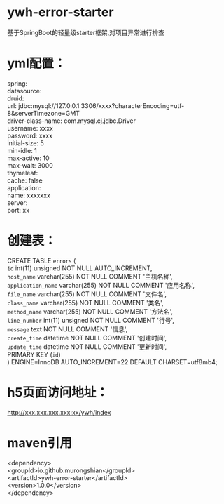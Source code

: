 # ywh-error-starter
基于SpringBoot的轻量级starter框架,对项目异常进行排查

# yml配置：
spring:  
  datasource:  
    druid:  
      url: jdbc:mysql://127.0.0.1:3306/xxxx?characterEncoding=utf-8&serverTimezone=GMT  
      driver-class-name: com.mysql.cj.jdbc.Driver  
      username: xxxx  
      password: xxxx  
      initial-size: 5  
      min-idle: 1  
      max-active: 10  
      max-wait: 3000  
  thymeleaf:  
    cache: false  
  application:  
    name: xxxxxxx  
server:  
  port: xx  
  
# 创建表：
CREATE TABLE `errors` (  
      `id` int(11) unsigned NOT NULL AUTO_INCREMENT,  
      `host_name` varchar(255) NOT NULL COMMENT '主机名称',   
      `application_name` varchar(255) NOT NULL COMMENT '应用名称',  
      `file_name` varchar(255) NOT NULL COMMENT '文件名',  
      `class_name` varchar(255) NOT NULL COMMENT '类名',  
      `method_name` varchar(255) NOT NULL COMMENT '方法名',  
      `line_number` int(11) unsigned NOT NULL COMMENT '行号',  
      `message` text NOT NULL COMMENT '信息',  
      `create_time` datetime NOT NULL COMMENT '创建时间',  
      `update_time` datetime NOT NULL COMMENT '更新时间',  
      PRIMARY KEY (`id`)  
) ENGINE=InnoDB AUTO_INCREMENT=22 DEFAULT CHARSET=utf8mb4;  

# h5页面访问地址：
http://xxx.xxx.xxx.xxx:xx/ywh/index

# maven引用
\<dependency>  
    \<groupId>io.github.murongshian\</groupId>  
    \<artifactId>ywh-error-starter\</artifactId>  
    \<version>1.0.0\</version>  
\</dependency>
